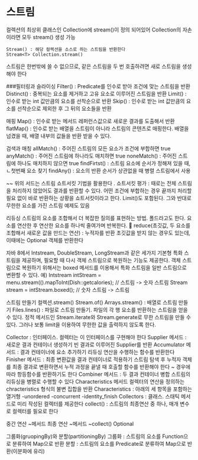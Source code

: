 # 스트림
컬렉션의 최상위 클래스인 Collection에 stream()이 정의 되어있어 Collection의 자손이라면 모두 stream() 생성 가능 

    Stream() : 해당 컬렉션을 소스로 하는 스트림을 반환한다 
    Stream<T> Collection.stream()

스트림은 한번밖에 쓸 수 없으므로, 같은 스트림을 두 번 호출하려면 새로 스트림을 생성해야 한다

###필터링과 슬라이싱 
    Filter() : Predicate를 인수로 받아 조건에 맞는 스트림을 반환
    Distinct() : 중복되는 요소를 제거하고 고유 요소로 이루어진 스트림을 반환
    Limit() : 인수로 받는 int 값만큼의 요소를 선착순으로 반환 
    Skip() : 인수로 받는 int 값만큼의 요소를 선착순으로 제외한 후 그 뒤의 요소들을 반환

매핑
Map() : 인수로 받는 메서드 레퍼런스값으로 새로운 결과를 도출해서 반환
flatMap() : 인수로 받는 배열을 스트림이 아니라 스트림의 콘텐츠로 매핑한다. 배열을 넘겼을 때, 배열 내부의 값들을 반환 받을 수 있다.

검색과 매칭
allMatch() : 주어진 스트림의 모든 요소가 조건에 부합하면 true
anyMatch() : 주어진 스트림에 하나라도 매치하면 true
noneMatch() : 주어진 스트림에 하나도 매치하지 않으면 true
findFirtst() : 스트림 요소에 순서가 정해져 있을 때, ㄴ첫번째 요소 찾기
findAny() : 요소의 반환 순서가 상관없을 때 병렬 스트림에서 사용

~~ 위의 서드는 스트림 쇼트서킷 기법을 활용한다 .
 쇼트서킷 평가 : 때로는 전체 스트림을 처리하지 않았어도 결과를 반환할 수 있다. 어떤 조건에 부합하는 경우 끝까지 처리할 필요 없이 바로 반환하는 상황을 쇼트서킷이라고 한다. Limit()도 포함된다. 그와 반대로 무한한 요소를 가진 스트림 예제도 있음

리듀싱
스트림의 요소를 조합해서 더 복잡한 질의를 표현하는 방법. 폴드라고도 한다. 요소를 연산한 후 연산한 요소를 하나씩 줄여가며 반복한다.
	reduce(초깃값, 두 요소를 조합해서 새로운 값을 만드는 연산) :  누적자를 반환
초깃값을 받지 않는 경우도 있는데, 이때에는 Optional 객체를 반환한다 

자바 8에서 Intstream, DoubleStream, LongStream과 같은 세가지 기본형 특화 스트림을 제공하며, 필요할 때 다시 객체 스트림으로 복원하는 기능도 제공한다. 
객체 스트림으로 복원하기 위해서는 boxed 메서드를 이용해서 특화 스트림을 일반 스트림으로 변환할 수 있다.
예) Intstream intStream = menu.stream(().mapToInt(Dish::getcalories); // 스트림 -> 숫자 스트림
  Stream<Integer> stream = intStream.boxed(); // 숫자 스트림 -> 스트림

스트림 만들기 
컬렉션.stream()
Stream.of()
Arrays.stream() : 배열로 스트림 만들기 
Files.lines() : 파일로 스트림 만들기. 파일의 각 행 요소를 반환하는 스트림을 얻을 수 있다.
정적 메서드인 Stream.iterate와 Stream.generate로 무한 스트림을 만들 수 있다. 그러나 보통 limit을 이용하여 무한한 값을 출력하지 않도록 한다.




Collector : 인터페이스. 컬렉터는 이 인터페이스를 구현해야 한다
	Supplier 메서드 : 새로운 결과 컨테이너 생성하기 
		빈 결과로 이루어진 Supplier를 반환
	Accumulator 메서드 : 결과 컨테이너에 요소 추가하기 
		리듀싱 연산을 수행하는 함수를 반환한다
	Finisher 메서드 : 최종 변환값을 결과 컨테이너로 적용하기
		 스트림 탐색 후 누적자 객체를 최종 결과로 변환하면서 누적 과정을 끝낼 때 호출할 함수를 반환해야 한다 ~ 경우에 따라 항등함수를 반환하기도 한다
	Combiner 메서드 : 두 결과 컨테이너 병합
		스트림의 리듀싱을 병렬로 수행할 수 있다
	Characteristics 메서드 
		컬렉터의 연산을 정의하는 chracteristics 형식의 불변 집합을 반환
		Characteristics :  아래의 세 항목을 포함하는 열거형
		-unordered
		-concurrent
		-identity_finish
Collectors : 클래스. 스태틱 메서드로 미리 작성된 컬렉터를 제공한다
collect() : 스트림의 최종연산 중 하나, 매개 변수로 컬렉터를 필요로 한다 

중간 연산
~메서드
최종 연산 
~메서드
~collect()
Optional

그룹화(gruopingBy)와 분할(partitioningBy)
그룹화 : 스트림의 요소를 Function으로 분류하여 Map으로 반환
분할 : 스트림의 요소를 Predicate로 분류하여 Map으로 반환(이분화에 유리)


